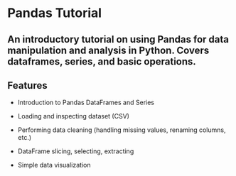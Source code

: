 # Pandas Tutorial

An introductory tutorial on using Pandas for data manipulation and analysis in Python. Covers dataframes, series, and basic operations.
---

## Features
- Introduction to Pandas DataFrames and Series

- Loading and inspecting dataset (CSV)

-  Performing data cleaning (handling missing values, renaming columns, etc.)

- DataFrame slicing, selecting, extracting

- Simple data visualization 
